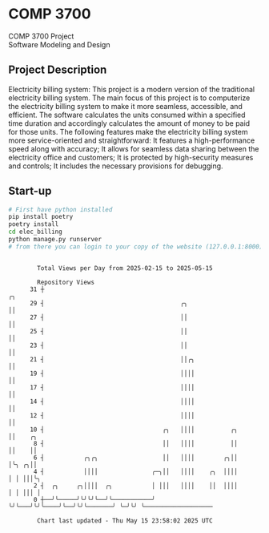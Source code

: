 # COMP 3700
COMP 3700 Project  
Software Modeling and Design
## Project Description
Electricity billing system: This project is a modern version of the traditional electricity billing system. The main focus of this project is to computerize the electricity billing system to make it more seamless, accessible, and efficient. The software calculates the units consumed within a specified time duration and accordingly calculates the amount of money to be paid for those units. The following features make the electricity billing system more service-oriented and straightforward: It features a high-performance speed along with accuracy; It allows for seamless data sharing between the electricity office and customers; It is protected by high-security measures and controls; It includes the necessary provisions for debugging.

## Start-up
```bash
# First have python installed
pip install poetry
poetry install
cd elec_billing
python manage.py runserver
# from there you can login to your copy of the website (127.0.0.1:8000), default creds are admin/admin
```

```

        Total Views per Day from 2025-02-15 to 2025-05-15

        Repository Views
      31 ┼                                                             ╭╮
      29 ┤                                      ╭╮                     ││
      27 ┤                                      ││                     ││
      25 ┤                                      ││                     ││
      23 ┤                                      ││                     ││
      21 ┤                                      ││╭╮                   ││
      19 ┤                                      ││││                   ││
      17 ┤                                      ││││                   ││
      14 ┤                                      ││││                   ││
      12 ┤                                      ││││                   ││
      10 ┤                                 ╭╮   ││││          ╭╮       ││    ╭╮
       8 ┤                                 ││   ││││          ││       ││    ││
       6 ┤           ╭╮╭╮                  ││   ││││        ╭╮││       │╰╮ ╭╮││
       4 ┤           ││││               ╭─╮││   ││││    ╭╮  ││││       │ │ │││╰╮
       2 ┤  ╭╮     ╭╮││││  ╭╮           │ │││   ││││    ││  ││││       │ │ │││ │
       0 ┼──╯╰─────╯╰╯╰╯╰──╯╰───────────╯ ╰╯╰───╯╰╯╰────╯╰──╯╰╯╰───────╯ ╰─╯╰╯ ╰───────────────────

        Chart last updated - Thu May 15 23:58:02 2025 UTC
        
```
